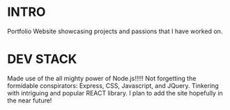 # INTRO
Portfolio Website showcasing projects and passions that I have worked on.

# DEV STACK
Made use of the all mighty power of Node.js!!!!! Not forgetting the formidable conspirators: Express, CSS, Javascript, and JQuery.
Tinkering with intriguing and popular REACT library. I plan to add the site hopefully in the near future!
